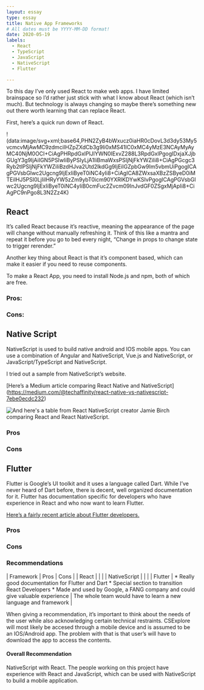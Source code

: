 ```yaml
---
layout: essay
type: essay
title: Native App Frameworks
# All dates must be YYYY-MM-DD format!
date: 2020-05-19
labels:
  - React
  - TypeScript
  - JavaScript
  - NativeScript
  - Flutter

---	
```


To this day I’ve only used React to make web apps. I have limited brainspace so I’d rather just stick with what I know about React (which isn’t much). But technology is always changing so maybe there’s something new out there worth learning that can replace React.

First, here’s a quick run down of React.


!(data:image/svg+xml;base64,PHN2ZyB4bWxucz0iaHR0cDovL3d3dy53My5vcmcvMjAwMC9zdmciIHZpZXdCb3g9Ii0xMS41IC0xMC4yMzE3NCAyMyAyMC40NjM0OCI+CiAgPHRpdGxlPlJlYWN0IExvZ288L3RpdGxlPgogIDxjaXJjbGUgY3g9IjAiIGN5PSIwIiByPSIyLjA1IiBmaWxsPSIjNjFkYWZiIi8+CiAgPGcgc3Ryb2tlPSIjNjFkYWZiIiBzdHJva2Utd2lkdGg9IjEiIGZpbGw9Im5vbmUiPgogICAgPGVsbGlwc2Ugcng9IjExIiByeT0iNC4yIi8+CiAgICA8ZWxsaXBzZSByeD0iMTEiIHJ5PSI0LjIiIHRyYW5zZm9ybT0icm90YXRlKDYwKSIvPgogICAgPGVsbGlwc2Ugcng9IjExIiByeT0iNC4yIiB0cmFuc2Zvcm09InJvdGF0ZSgxMjApIi8+CiAgPC9nPgo8L3N2Zz4K)

## React

It’s called React because it’s reactive, meaning the appearance of the page will change without manually refreshing it. Think of this like a mantra and repeat it before you go to bed every night, “Change in props to change state to trigger rerender.” 

Another key thing about React is that it’s component based, which can make it easier if you need to reuse components. 

To make a React App, you need to install Node.js and npm, both of which are free. 

### Pros:

### Cons:


## Native Script
NativeScript is used to build native android and IOS mobile apps. You can use a combination of Angular and NativeScript, Vue.js and NativeScript, or JavaScript/TypeScript and NativeScript. 

I tried out a sample from NativeScript’s website. 


[Here’s a Medium article comparing React Native and NativeScript] (https://medium.com/@techaffinity/react-native-vs-nativescript-7ebe0ecdc232)

![And here's a table from React NativeScript creator Jamie Birch comparing React and React NativeScript.](https://d2odgkulk9w7if.cloudfront.net/images/default-source/blogs/react-ns-differences.png?sfvrsn=46850cfe_0)

### Pros

### Cons

## Flutter

Flutter is Google’s UI toolkit and it uses a language called Dart. While I’ve never heard of Dart before, there is decent, well organized documentation for it. Flutter has documentation specific for developers who have experience in React and who now want to learn Flutter. 


[Here’s a fairly recent article about Flutter developers.](https://medium.com/flutter/what-are-the-important-difficult-tasks-for-flutter-devs-q1-2020-survey-results-a5ef2305429b)

### Pros

### Cons 

### Recommendations

| Framework | Pros | Cons | 
| React | | | 
| NativeScript | | | 
| Flutter |  * Really good documentation for Flutter and Dart * Special section to transition React Developers * Made and used by Google, a FANG company and could give valuable experience | The whole team would have to learn a new language and framework | 

When giving a recommendation, it’s important to think about the needs of the user while also acknowledging certain technical restraints. CSExplore will most likely be accesed through a mobile device and is assumed to be an IOS/Android app. The problem with that is that user’s will have to download the app to access the contents. 

#### Overall Recommendation
NativeScript with React. The people working on this project have experience with React and JavaScript, which can be used with NativeScript to build a mobile application. 

